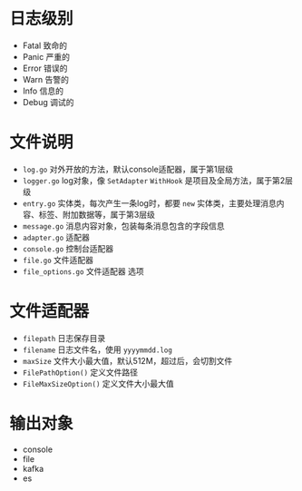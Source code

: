 # 日志级别

- Fatal 致命的
- Panic 严重的
- Error 错误的
- Warn 告警的
- Info 信息的
- Debug 调试的

# 文件说明

- `log.go` 对外开放的方法，默认console适配器，属于第1层级
- `logger.go` log对象，像 `SetAdapter` `WithHook` 是项目及全局方法，属于第2层级
- `entry.go` 实体类，每次产生一条log时，都要 `new` 实体类，主要处理消息内容、标签、附加数据等，属于第3层级
- `message.go` 消息内容对象，包装每条消息包含的字段信息
- `adapter.go` 适配器
- `console.go` 控制台适配器
- `file.go` 文件适配器
- `file_options.go` 文件适配器 选项

# 文件适配器

- `filepath` 日志保存目录
- `filename` 日志文件名，使用 `yyyymmdd.log`
- `maxSize` 文件大小最大值，默认512M，超过后，会切割文件
- `FilePathOption()` 定义文件路径
- `FileMaxSizeOption()` 定义文件大小最大值

# 输出对象

- console
- file
- kafka
- es